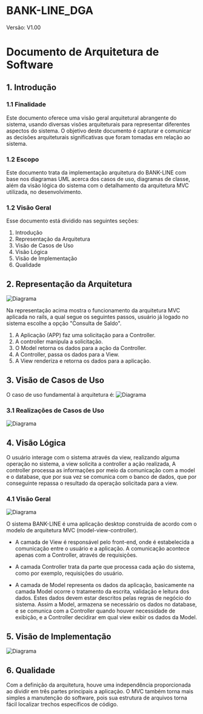 # BANK-LINE_DGA 

Versão: V1.00

<h1> Documento de Arquitetura de Software</h1>

## 1. Introdução

### 1.1 Finalidade
Este documento oferece uma visão geral arquitetural abrangente do sistema, usando diversas visões arquiteturais para representar diferentes aspectos do sistema. O objetivo deste documento é capturar e comunicar as decisões arquiteturais significativas que foram tomadas em relação ao sistema.

### 1.2 Escopo
Este documento trata da implementação arquitetura do BANK-LINE com base nos diagramas UML acerca dos casos de uso, diagramas de classe, além da visão lógica do sistema com o detalhamento da arquitetura MVC utilizada, no desenvolvimento.

### 1.2 Visão Geral
Esse documento está dividido nas seguintes seções:

1. Introdução
2. Representação da Arquitetura
3. Visão de Casos de Uso
4. Visão Lógica
5. Visão de Implementação
6. Qualidade

## 2. Representação da Arquitetura
![Diagrama](https://github.com/antlisufg/imagens/blob/master/Flowchart0.png)

Na representação acima mostra o funcionamento da arquitetura MVC aplicada no rails, a qual segue os seguintes passos, usuário já logado no sistema escolhe a opção "Consulta de Saldo".

1. A Aplicação (APP) faz uma solicitação para a Controller.
2. A controller manipula a solicitação.
3. O Model retorna os dados para a ação da Controller.
4. A Controller, passa os dados para a View.
5. A View renderiza e retorna os dados para a aplicação.

## 3. Visão de Casos de Uso
O caso de uso fundamental à arquitetura é:
![Diagrama](https://github.com/antlisufg/imagens/blob/master/UseCase%20Diagram1.png)

### 3.1 Realizações de Casos de Uso
![Diagrama](https://github.com/antlisufg/imagens/blob/master/Sequence%20Diagram1.png)

## 4. Visão Lógica
O usuário interage com o sistema através da view, realizando alguma operação no sistema, a view solicita a controller a ação realizada, A controller processa as informações por meio da comunicação com a model e o database, que por sua vez se comunica com o banco de dados, que por conseguinte repassa o resultado da operação solicitada para a view.

### 4.1 Visão Geral

![Diagrama](https://github.com/antlisufg/imagens/blob/master/Flowchart1.png)

O sistema BANK-LINE é uma aplicação desktop construída de acordo com o modelo de arquitetura MVC (model-view-controller).

- A camada de View é responsável pelo front-end, onde é estabelecida a comunicação entre o usuário e a aplicação. A comunicação acontece apenas com a Controller, através de requisições.

- A camada Controller trata da parte que processa cada ação do sistema, como por exemplo, requisições do usuário. 

- A camada de Model representa os dados da aplicação, basicamente na camada Model ocorre o tratamento da escrita, validação e leitura dos dados. Estes dados devem estar descritos pelas regras de negócio do sistema. Assim a Model, armazena se necessário os dados no database, e se comunica com a Controller quando houver necessidade de exibição, e a Controller decidirar em qual view exibir os dados da Model.

## 5. Visão de Implementação
![Diagrama](https://github.com/antlisufg/imagens/blob/master/Class%20Diagram0.png)

## 6. Qualidade
Com a definição da arquitetura, houve uma independência proporcionada ao dividir em três partes principais a aplicação. O MVC também torna mais simples a manutenção do software, pois sua estrutura de arquivos torna fácil localizar trechos específicos de código.
